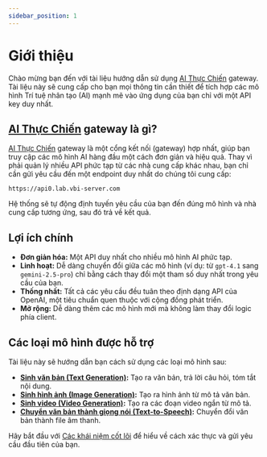 ```yaml
---
sidebar_position: 1
---
```


# Giới thiệu

Chào mừng bạn đến với tài liệu hướng dẫn sử dụng [AI Thực Chiến](https://thucchien.ai) gateway. Tài liệu này sẽ cung cấp cho bạn mọi thông tin cần thiết để tích hợp các mô hình Trí tuệ nhân tạo (AI) mạnh mẽ vào ứng dụng của bạn chỉ với một API key duy nhất.

## [AI Thực Chiến](https://thucchien.ai) gateway là gì?

[AI Thực Chiến](https://thucchien.ai) gateway là một cổng kết nối (gateway) hợp nhất, giúp bạn truy cập các mô hình AI hàng đầu một cách đơn giản và hiệu quả. Thay vì phải quản lý nhiều API phức tạp từ các nhà cung cấp khác nhau, bạn chỉ cần gửi yêu cầu đến một endpoint duy nhất do chúng tôi cung cấp:

`https://api0.lab.vbi-server.com`

Hệ thống sẽ tự động định tuyến yêu cầu của bạn đến đúng mô hình và nhà cung cấp tương ứng, sau đó trả về kết quả.

## Lợi ích chính

- **Đơn giản hóa:** Một API duy nhất cho nhiều mô hình AI phức tạp.
- **Linh hoạt:** Dễ dàng chuyển đổi giữa các mô hình (ví dụ: từ `gpt-4.1` sang `gemini-2.5-pro`) chỉ bằng cách thay đổi một tham số duy nhất trong yêu cầu của bạn.
- **Thống nhất:** Tất cả các yêu cầu đều tuân theo định dạng API của OpenAI, một tiêu chuẩn quen thuộc với cộng đồng phát triển.
- **Mở rộng:** Dễ dàng thêm các mô hình mới mà không làm thay đổi logic phía client.

## Các loại mô hình được hỗ trợ

Tài liệu này sẽ hướng dẫn bạn cách sử dụng các loại mô hình sau:

- **[Sinh văn bản (Text Generation)](./text-generation.mdx):** Tạo ra văn bản, trả lời câu hỏi, tóm tắt nội dung.
- **[Sinh hình ảnh (Image Generation)](./image-generation.mdx):** Tạo ra hình ảnh từ mô tả văn bản.
- **[Sinh video (Video Generation)](./video-generation-veo3.mdx):** Tạo ra các đoạn video ngắn từ mô tả.
- **[Chuyển văn bản thành giọng nói (Text-to-Speech)](./text-to-speech.mdx):** Chuyển đổi văn bản thành file âm thanh.

Hãy bắt đầu với [Các khái niệm cốt lõi](./core-concepts.md) để hiểu về cách xác thực và gửi yêu cầu đầu tiên của bạn.
